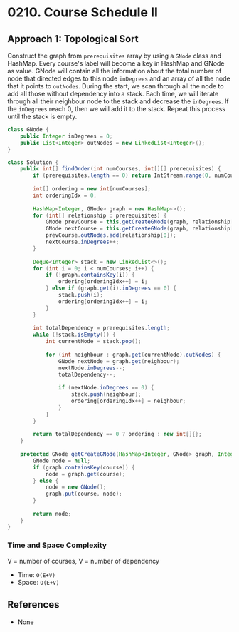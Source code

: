 # 0210. Course Schedule II

## Approach 1: Topological Sort
Construct the graph from `prerequisites` array by using a `GNode` class and HashMap. Every course's label will become a key in HashMap and GNode as value. GNode will contain all the information about the total number of node that directed edges to this node `inDegrees` and an array of all the node that it points to `outNodes`. During the start, we scan through all the node to add all those without dependency into a stack. Each time, we will iterate through all their neighbour node to the stack and decrease the `inDegrees`. If the `inDegrees` reach 0, then we will add it to the stack. Repeat this process until the stack is empty.

```Java
class GNode {
    public Integer inDegrees = 0;
    public List<Integer> outNodes = new LinkedList<Integer>();
}

class Solution {
    public int[] findOrder(int numCourses, int[][] prerequisites) {
        if (prerequisites.length == 0) return IntStream.range(0, numCourses).toArray();
        
        int[] ordering = new int[numCourses];
        int orderingIdx = 0;
        
        HashMap<Integer, GNode> graph = new HashMap<>();        
        for (int[] relationship : prerequisites) {
            GNode prevCourse = this.getCreateGNode(graph, relationship[1]);
            GNode nextCourse = this.getCreateGNode(graph, relationship[0]);
            prevCourse.outNodes.add(relationship[0]);
            nextCourse.inDegrees++;    
        }
        
        Deque<Integer> stack = new LinkedList<>();
        for (int i = 0; i < numCourses; i++) {
            if (!graph.containsKey(i)) {
                ordering[orderingIdx++] = i;
            } else if (graph.get(i).inDegrees == 0) {
                stack.push(i);
                ordering[orderingIdx++] = i;
            }
        }
        
        int totalDependency = prerequisites.length;
        while (!stack.isEmpty()) {
            int currentNode = stack.pop();
            
            for (int neighbour : graph.get(currentNode).outNodes) {
                GNode nextNode = graph.get(neighbour);
                nextNode.inDegrees--;
                totalDependency--;
                
                if (nextNode.inDegrees == 0) {
                    stack.push(neighbour);
                    ordering[orderingIdx++] = neighbour;
                }
            }
        }
        
        return totalDependency == 0 ? ordering : new int[]{};
    }
    
    protected GNode getCreateGNode(HashMap<Integer, GNode> graph, Integer course) {
        GNode node = null;
        if (graph.containsKey(course)) {
            node = graph.get(course);
        } else {
            node = new GNode();
            graph.put(course, node);
        }
        
        return node;
    }
}
```

### Time and Space Complexity

V = number of courses, V = number of dependency
- Time: `O(E+V)`
- Space: `O(E+V)`

## References
- None